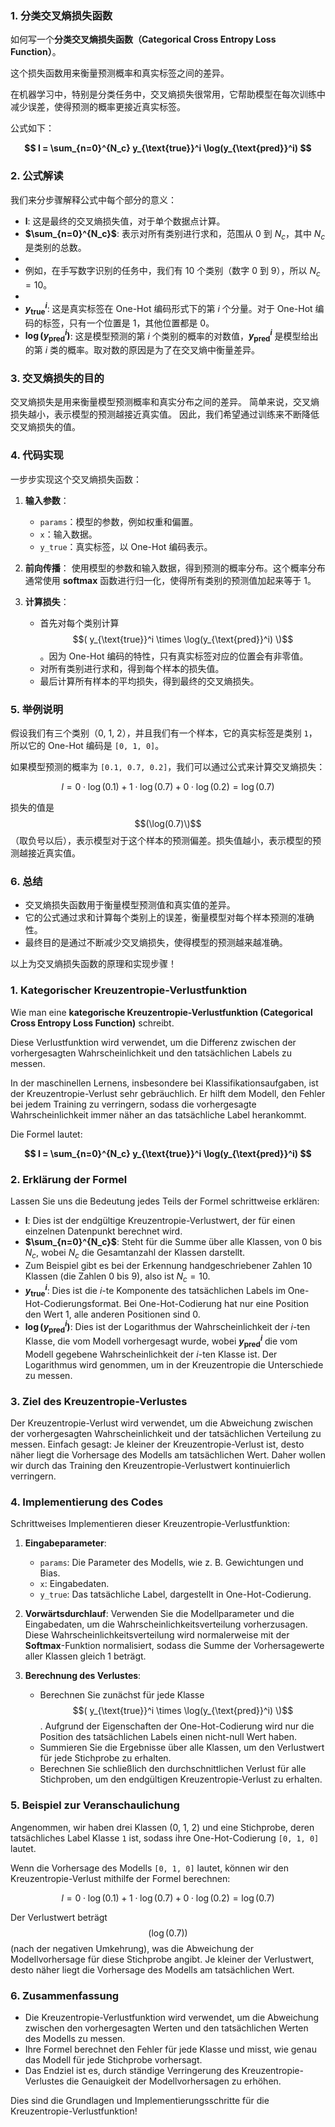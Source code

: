 


### 1. 分类交叉熵损失函数

如何写一个**分类交叉熵损失函数（Categorical Cross Entropy Loss Function）**。


这个损失函数用来衡量预测概率和真实标签之间的差异。


在机器学习中，特别是分类任务中，交叉熵损失很常用，它帮助模型在每次训练中减少误差，使得预测的概率更接近真实标签。

公式如下：

**$$
l = \sum_{n=0}^{N_c} y_{\text{true}}^i \log(y_{\text{pred}}^i)
$$**

### 2. 公式解读

我们来分步骤解释公式中每个部分的意义：


- **l**: 这是最终的交叉熵损失值，对于单个数据点计算。
- **$\sum_{n=0}^{N_c}$**: 表示对所有类别进行求和，范围从 0 到 $N_c$，其中 $N_c$ 是类别的总数。
-
- 例如，在手写数字识别的任务中，我们有 10 个类别（数字 0 到 9），所以 $N_c = 10$。
- 
- **$y_{\text{true}}^i$**: 这是真实标签在 One-Hot 编码形式下的第 $i$ 个分量。对于 One-Hot 编码的标签，只有一个位置是 1，其他位置都是 0。
- **$\log(y_{\text{pred}}^i)$**: 这是模型预测的第 $i$ 个类别的概率的对数值，**$y_{\text{pred}}^i$** 是模型给出的第 $i$ 类的概率。取对数的原因是为了在交叉熵中衡量差异。


### 3. 交叉熵损失的目的

交叉熵损失是用来衡量模型预测概率和真实分布之间的差异。
简单来说，交叉熵损失越小，表示模型的预测越接近真实值。
因此，我们希望通过训练来不断降低交叉熵损失的值。

### 4. 代码实现

一步步实现这个交叉熵损失函数：

1. **输入参数**：
   - `params`：模型的参数，例如权重和偏置。
   - `x`：输入数据。
   - `y_true`：真实标签，以 One-Hot 编码表示。

2. **前向传播**：
   使用模型的参数和输入数据，得到预测的概率分布。这个概率分布通常使用 **softmax** 函数进行归一化，使得所有类别的预测值加起来等于 1。

3. **计算损失**：
   - 首先对每个类别计算 $$( y_{\text{true}}^i \times \log(y_{\text{pred}}^i) \)$$。因为 One-Hot 编码的特性，只有真实标签对应的位置会有非零值。
   - 对所有类别进行求和，得到每个样本的损失值。
   - 最后计算所有样本的平均损失，得到最终的交叉熵损失。

### 5. 举例说明

假设我们有三个类别（0, 1, 2），并且我们有一个样本，它的真实标签是类别 `1`，所以它的 One-Hot 编码是 `[0, 1, 0]`。

如果模型预测的概率为 `[0.1, 0.7, 0.2]`，我们可以通过公式来计算交叉熵损失：

$$
l = 0 \cdot \log(0.1) + 1 \cdot \log(0.7) + 0 \cdot \log(0.2) = \log(0.7)
$$

损失的值是 $$(\log(0.7)\)$$（取负号以后），表示模型对于这个样本的预测偏差。损失值越小，表示模型的预测越接近真实值。

### 6. 总结

- 交叉熵损失函数用于衡量模型预测值和真实值的差异。
- 它的公式通过求和计算每个类别上的误差，衡量模型对每个样本预测的准确性。
- 最终目的是通过不断减少交叉熵损失，使得模型的预测越来越准确。

以上为交叉熵损失函数的原理和实现步骤！



### 1. Kategorischer Kreuzentropie-Verlustfunktion

Wie man eine **kategorische Kreuzentropie-Verlustfunktion (Categorical Cross Entropy Loss Function)** schreibt.

Diese Verlustfunktion wird verwendet, um die Differenz zwischen der vorhergesagten Wahrscheinlichkeit und den tatsächlichen Labels zu messen.

In der maschinellen Lernens, insbesondere bei Klassifikationsaufgaben, ist der Kreuzentropie-Verlust sehr gebräuchlich. Er hilft dem Modell, den Fehler bei jedem Training zu verringern, sodass die vorhergesagte Wahrscheinlichkeit immer näher an das tatsächliche Label herankommt.

Die Formel lautet:

**$$
l = \sum_{n=0}^{N_c} y_{\text{true}}^i \log(y_{\text{pred}}^i)
$$**

### 2. Erklärung der Formel

Lassen Sie uns die Bedeutung jedes Teils der Formel schrittweise erklären:

- **l**: Dies ist der endgültige Kreuzentropie-Verlustwert, der für einen einzelnen Datenpunkt berechnet wird.
- **$\sum_{n=0}^{N_c}$**: Steht für die Summe über alle Klassen, von 0 bis $N_c$, wobei $N_c$ die Gesamtanzahl der Klassen darstellt.
- Zum Beispiel gibt es bei der Erkennung handgeschriebener Zahlen 10 Klassen (die Zahlen 0 bis 9), also ist $N_c = 10$.
- **$y_{\text{true}}^i$**: Dies ist die $i$-te Komponente des tatsächlichen Labels im One-Hot-Codierungsformat. Bei One-Hot-Codierung hat nur eine Position den Wert 1, alle anderen Positionen sind 0.
- **$\log(y_{\text{pred}}^i)$**: Dies ist der Logarithmus der Wahrscheinlichkeit der $i$-ten Klasse, die vom Modell vorhergesagt wurde, wobei **$y_{\text{pred}}^i$** die vom Modell gegebene Wahrscheinlichkeit der $i$-ten Klasse ist. Der Logarithmus wird genommen, um in der Kreuzentropie die Unterschiede zu messen.

### 3. Ziel des Kreuzentropie-Verlustes

Der Kreuzentropie-Verlust wird verwendet, um die Abweichung zwischen der vorhergesagten Wahrscheinlichkeit und der tatsächlichen Verteilung zu messen.
Einfach gesagt: Je kleiner der Kreuzentropie-Verlust ist, desto näher liegt die Vorhersage des Modells am tatsächlichen Wert.
Daher wollen wir durch das Training den Kreuzentropie-Verlustwert kontinuierlich verringern.

### 4. Implementierung des Codes

Schrittweises Implementieren dieser Kreuzentropie-Verlustfunktion:

1. **Eingabeparameter**:
   - `params`: Die Parameter des Modells, wie z. B. Gewichtungen und Bias.
   - `x`: Eingabedaten.
   - `y_true`: Das tatsächliche Label, dargestellt in One-Hot-Codierung.

2. **Vorwärtsdurchlauf**:
   Verwenden Sie die Modellparameter und die Eingabedaten, um die Wahrscheinlichkeitsverteilung vorherzusagen. Diese Wahrscheinlichkeitsverteilung wird normalerweise mit der **Softmax**-Funktion normalisiert, sodass die Summe der Vorhersagewerte aller Klassen gleich 1 beträgt.

3. **Berechnung des Verlustes**:
   - Berechnen Sie zunächst für jede Klasse $$( y_{\text{true}}^i \times \log(y_{\text{pred}}^i) \)$$. Aufgrund der Eigenschaften der One-Hot-Codierung wird nur die Position des tatsächlichen Labels einen nicht-null Wert haben.
   - Summieren Sie die Ergebnisse über alle Klassen, um den Verlustwert für jede Stichprobe zu erhalten.
   - Berechnen Sie schließlich den durchschnittlichen Verlust für alle Stichproben, um den endgültigen Kreuzentropie-Verlust zu erhalten.

### 5. Beispiel zur Veranschaulichung

Angenommen, wir haben drei Klassen (0, 1, 2) und eine Stichprobe, deren tatsächliches Label Klasse `1` ist, sodass ihre One-Hot-Codierung `[0, 1, 0]` lautet.

Wenn die Vorhersage des Modells `[0, 1, 0]` lautet, können wir den Kreuzentropie-Verlust mithilfe der Formel berechnen:

$$
l = 0 \cdot \log(0.1) + 1 \cdot \log(0.7) + 0 \cdot \log(0.2) = \log(0.7)
$$

Der Verlustwert beträgt $$(\log(0.7))$$ (nach der negativen Umkehrung), was die Abweichung der Modellvorhersage für diese Stichprobe angibt. Je kleiner der Verlustwert, desto näher liegt die Vorhersage des Modells am tatsächlichen Wert.

### 6. Zusammenfassung

- Die Kreuzentropie-Verlustfunktion wird verwendet, um die Abweichung zwischen den vorhergesagten Werten und den tatsächlichen Werten des Modells zu messen.
- Ihre Formel berechnet den Fehler für jede Klasse und misst, wie genau das Modell für jede Stichprobe vorhersagt.
- Das Endziel ist es, durch ständige Verringerung des Kreuzentropie-Verlustes die Genauigkeit der Modellvorhersagen zu erhöhen.

Dies sind die Grundlagen und Implementierungsschritte für die Kreuzentropie-Verlustfunktion!




